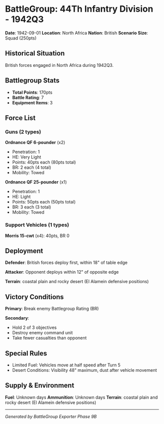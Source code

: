 # BattleGroup: 44Th Infantry Division - 1942Q3

**Date**: 1942-09-01
**Location**: North Africa
**Nation**: British
**Scenario Size**: Squad (250pts)

## Historical Situation

British forces engaged in North Africa during 1942Q3.

## Battlegroup Stats

- **Total Points**: 170pts
- **Battle Rating**: 7
- **Equipment Items**: 3

## Force List

### Guns (2 types)

**Ordnance QF 6-pounder** (x2)
- Penetration: 1
- HE: Very Light
- Points: 40pts each (80pts total)
- BR: 2 each (4 total)
- Mobility: Towed

**Ordnance QF 25-pounder** (x1)
- Penetration: 1
- HE: Light
- Points: 50pts each (50pts total)
- BR: 3 each (3 total)
- Mobility: Towed

### Support Vehicles (1 types)

**Morris 15-cwt** (x4): 40pts, BR 0

## Deployment

**Defender**: British forces deploy first, within 18" of table edge

**Attacker**: Opponent deploys within 12" of opposite edge

**Terrain**: coastal plain and rocky desert (El Alamein defensive positions)

## Victory Conditions

**Primary**: Break enemy Battlegroup Rating (BR)

**Secondary**:
- Hold 2 of 3 objectives
- Destroy enemy command unit
- Take fewer casualties than opponent

## Special Rules

- Limited Fuel: Vehicles move at half speed after Turn 5
- Desert Conditions: Visibility 48" maximum, dust after vehicle movement

## Supply & Environment

**Fuel**: Unknown days
**Ammunition**: Unknown days
**Terrain**: coastal plain and rocky desert (El Alamein defensive positions)

---

*Generated by BattleGroup Exporter Phase 9B*
